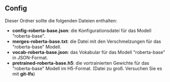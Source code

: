 ## Config

Dieser Ordner sollte die folgenden Dateien enthalten:

- **config-roberta-base.json**: die Konfigurationsdatei für das Modell "roberta-base".
- **merges-roberta-base.txt**: die Datei mit den Verschmelzungen für das "roberta-base" Modell.
- **vocab-roberta-base.json**: das Vokabular für das Modell "roberta-base" in JSON-Format.
- **pretrained-roberta-base.h5**:  die vortrainierten Gewichte für das "roberta-base" Modell im H5-Format. (Datei zu groß. Versuchen Sie es mit **git-lfs**)
